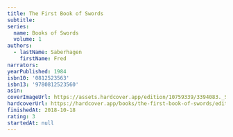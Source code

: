 ```yaml
---
title: The First Book of Swords
subtitle:
series:
  name: Books of Swords
  volume: 1
authors:
  - lastName: Saberhagen
    firstName: Fred
narrators:
yearPublished: 1984
isbn10: '0812523563'
isbn13: '9780812523560'
asin:
coverImageUrl: https://assets.hardcover.app/edition/10759339/3394083._SY160_.jpg
hardcoverUrl: https://hardcover.app/books/the-first-book-of-swords/editions/11469538
finishedAt: 2018-10-18
rating: 3
startedAt: null
---
```

